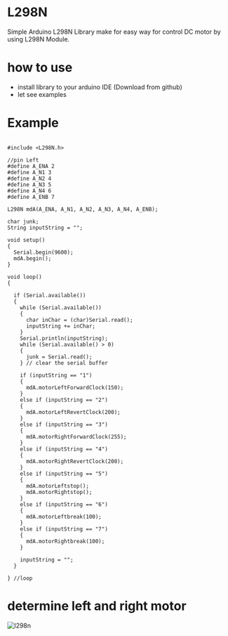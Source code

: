 # L298N

Simple Arduino L298N Library make for easy way for control DC motor by using L298N Module.

# how to use

- install library to your arduino IDE (Download from github)
- let see examples

# Example

```Arduino

#include <L298N.h>

//pin Left
#define A_ENA 2
#define A_N1 3
#define A_N2 4
#define A_N3 5
#define A_N4 6
#define A_ENB 7

L298N mdA(A_ENA, A_N1, A_N2, A_N3, A_N4, A_ENB);

char junk;
String inputString = "";

void setup()
{
  Serial.begin(9600);
  mdA.begin();
}

void loop()
{

  if (Serial.available())
  {
    while (Serial.available())
    {
      char inChar = (char)Serial.read();
      inputString += inChar;
    }
    Serial.println(inputString);
    while (Serial.available() > 0)
    {
      junk = Serial.read();
    } // clear the serial buffer

    if (inputString == "1")
    {
      mdA.motorLeftForwardClock(150);
    }
    else if (inputString == "2")
    {
      mdA.motorLeftRevertClock(200);
    }
    else if (inputString == "3")
    {
      mdA.motorRightForwardClock(255);
    }
    else if (inputString == "4")
    {
      mdA.motorRightRevertClock(200);
    }
    else if (inputString == "5")
    {
      mdA.motorLeftstop();
      mdA.motorRightstop();
    }
    else if (inputString == "6")
    {
      mdA.motorLeftbreak(100);
    }
    else if (inputString == "7")
    {
      mdA.motorRightbreak(100);
    }

    inputString = "";
  }

} //loop

```

# determine left and right motor

![l298n](https://github.com/xang555/L298N/blob/master/img/l298edit.png)

